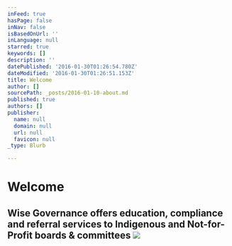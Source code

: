 ```yaml
---
inFeed: true
hasPage: false
inNav: false
isBasedOnUrl: ''
inLanguage: null
starred: true
keywords: []
description: ''
datePublished: '2016-01-30T01:26:54.780Z'
dateModified: '2016-01-30T01:26:51.153Z'
title: Welcome
author: []
sourcePath: _posts/2016-01-10-about.md
published: true
authors: []
publisher:
  name: null
  domain: null
  url: null
  favicon: null
_type: Blurb

---
```

# Welcome

## Wise Governance offers education, compliance and referral services to Indigenous and Not-for-Profit boards & committees ![](https://s3-us-west-2.amazonaws.com/the-grid-img/p/3d24075ec7ca2e07834dd2d0d3838aa2c9705cd1.jpg)